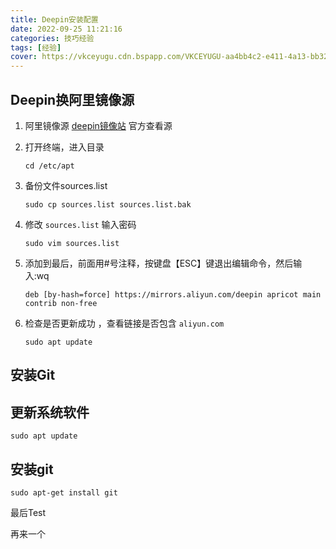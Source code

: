 ```yaml
---
title: Deepin安装配置
date: 2022-09-25 11:21:16
categories: 技巧经验
tags: [经验]
cover: https://vkceyugu.cdn.bspapp.com/VKCEYUGU-aa4bb4c2-e411-4a13-bb32-deb6e6bc91d3/c7dde060-498c-4331-9b34-8869a5412ca6.jpg
---
```

## Deepin换阿里镜像源

1. 阿里镜像源 [deepin镜像站](https://developer.aliyun.com/mirror/deepin?spm=a2c6h.13651102.0.0.3e221b11ybp16P) 官方查看源
2. 打开终端，进入目录

   ```
   cd /etc/apt
   ```
3. 备份文件sources.list

   ```
   sudo cp sources.list sources.list.bak
   ```
4. 修改 `sources.list` 输入密码

   ```
   sudo vim sources.list
   ```
5. 添加到最后，前面用#号注释，按键盘【ESC】键退出编辑命令，然后输入:wq

   ```
   deb [by-hash=force] https://mirrors.aliyun.com/deepin apricot main contrib non-free
   ```
6. 检查是否更新成功 ，查看链接是否包含 `aliyun.com`

   ```
   sudo apt update
   ```

## 安装Git

## 更新系统软件

```
sudo apt update
```

## 安装git

```
sudo apt-get install git
```

最后Test

再来一个
